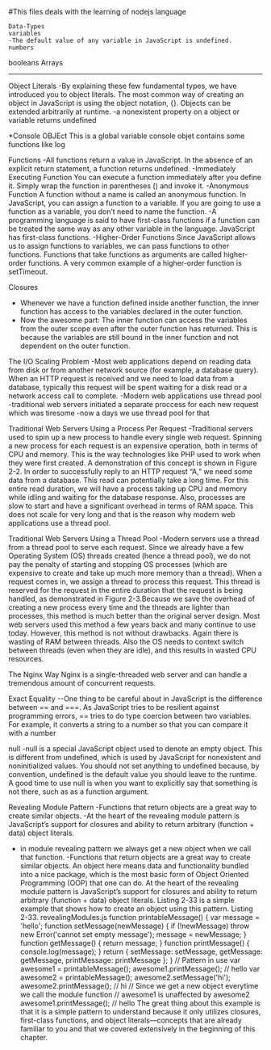 #This files deals with the learning of nodejs language
```
Data-Types
variables
-The default value of any variable in JavaScript is undefined. 
numbers
```
booleans
Arrays

---

Object Literals
-By explaining these few fundamental types, we have introduced you to object literals. The most common way of creating an object in JavaScript is using the object notation, {}. Objects can be extended arbitrarily at runtime.
-a nonexistent property on a object or variable returns undefined




*Console OBJEct
This is a global variable
console objet contains some functions like log

Functions
-All functions return a value in JavaScript. In the absence of an explicit return statement, a function returns undefined. 
-Immediately Executing Function You can execute a function immediately after you define it. Simply wrap the function in parentheses () and invoke it. 
-Anonymous Function  A function without a name is called an anonymous function. In JavaScript, you can assign a function to a variable. If you are going to use a function as a variable, you don’t need to name the function.
-A programming language is said to have first-class functions if a function can be treated the same way as any other variable in the language. JavaScript has first-class functions.
-Higher-Order Functions   Since JavaScript allows us to assign functions to variables, we can pass functions to other functions. Functions that take functions as arguments are called higher-order functions. A very common example of a higher-order function is setTimeout. 



Closures
- Whenever we have a function defined inside another function, the inner function has access to the variables declared in the outer function. 
- Now the awesome part: The inner function can access the variables from the outer scope even after the outer function has returned. This is because the variables are still bound in the inner function and not dependent on the outer function.

The I/O Scaling Problem
-Most web applications depend on reading data from disk or from another network source (for example, a database query). When an HTTP request is received and we need to load data from a database, typically this request will be spent waiting for a disk read or a network access call to complete.
-Modern web applications use thread pool
-traditional web servers initiated a separate proccess for each new request which was tiresome
-now a days we use thread pool for that


Traditional Web Servers Using a Process Per Request
-Traditional servers used to spin up a new process to handle every single web request. Spinning a new process for each request is an expensive operation, both in terms of CPU and memory. This is the way technologies like PHP used to work when they were first created.
A demonstration of this concept is shown in Figure 2-2. In order to successfully reply to an HTTP request “A,” we need some data from a database. This read can potentially take a long time. For this entire read duration, we will have a process taking up CPU and memory while idling and waiting for the database response. Also, processes are slow to start and have a significant overhead in terms of RAM space. This does not scale for very long and that is the reason why modern web applications use a thread pool.


Traditional Web Servers Using a Thread Pool
-Modern servers use a thread from a thread pool to serve each request. Since we already have a few Operating System (OS) threads created (hence a thread pool), we do not pay the penalty of starting and stopping OS processes (which are expensive to create and take up much more memory than a thread). When a request comes in, we assign a thread to process this request. This thread is reserved for the request in the entire duration that the request is being handled, as demonstrated in Figure 2-3.Because we save the overhead of creating a new process every time and the threads are lighter than processes, this method is much better than the original server design. Most web servers used this method a few years back and many continue to use today. However, this method is not without drawbacks. Again there is wasting of RAM between threads. Also the OS needs to context switch between threads (even when they are idle), and this results in wasted CPU resources.



The Nginx Way
Nginx is a single-threaded web server and can handle a tremendous amount of concurrent requests.



Exact Equality
--One thing to be careful about in JavaScript is the difference between == and ===. As JavaScript tries to be resilient against programming errors, == tries to do type coercion between two variables. For example, it converts a string to a number so that you can compare it with a number


null
-null is a special JavaScript object used to denote an empty object. This is different from undefined, which is used
by JavaScript for nonexistent and noninitialized values. You should not set anything to undefined because, by convention, undefined is the default value you should leave to the runtime. A good time to use null is when you want to explicitly say that something is not there, such as as a function argument. 



Revealing Module Pattern
-Functions that return objects are a great way to create similar objects.
-At the heart of the revealing module pattern is JavaScript’s support for closures and ability to return arbitrary (function + data) object literals. 
- in module revealing pattern we always get a new object when we call that function.
-Functions that return objects are a great way to create similar objects. An object here means data and functionality bundled into a nice package, which is the most basic form of Object Oriented Programming (OOP) that one can do. At the heart of the revealing module pattern is JavaScript’s support for closures and ability to return arbitrary (function + data) object literals. Listing 2-33 is a simple example that shows how to create an object using this pattern.
Listing 2-33. revealingModules.js
function printableMessage() {
    var message = 'hello';
    function setMessage(newMessage) {
        if (!newMessage) throw new Error('cannot set empty message');
        message = newMessage;
    }
    function getMessage() {
        return message;
}
    function printMessage() {
        console.log(message);
}
    return {
        setMessage: setMessage,
        getMessage: getMessage,
        printMessage: printMessage
}; }
// Pattern in use
var awesome1 = printableMessage();
awesome1.printMessage(); // hello
var awesome2 = printableMessage();
awesome2.setMessage('hi');
awesome2.printMessage(); // hi
// Since we get a new object everytime we call the module function
// awesome1 is unaffected by awesome2
awesome1.printMessage(); // hello
The great thing about this example is that it is a simple pattern to understand because it only utilizes closures, first-class functions, and object literals—concepts that are already familiar to you and that we covered extensively in the beginning of this chapter.
